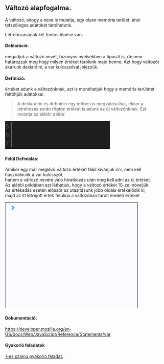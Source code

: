 ## Változó alapfogalma.
A változó, ahogy a neve is mutatja, egy olyan memória terület, ahol tetszőleges adatokat tárolhatunk.  
  
Létrehozásának két fontos lépése van.  
#### Deklaráció:  
megadjuk a változó nevét, bizonyos nyelvekben a típusát is, de nem határozzuk meg hogy milyen értéket tárolunk majd benne. 
Azt hogy változót akarunk deklarálni, a var kulcsszóval jelezzük.  
#### Definíció:  
értéket adunk a változónknak, azt is mondhatjuk hogy a memória területet feltöltjük adatokkal.

> A deklaráció és definíció egy időben is megvalósulhat, ekkor a létrehozás során rögtön értéket is adunk az új változónknak. Ezt mutatja az alábbi példa:
  
![Változó definiálása](/docs/basic/week2/image/variable_definition.gif)  
  
#### Felül Definiálás:
Amikor egy már meglévő változó értékét felül kívánjuk írni, nem kell használnunk a var kulcsszót,  
hanem a változó nevére való hivatkozás után meg kell adni az új értéket.  
Az alábbi példában azt láthatjuk, hogy a változó értékét 10-zel növeljük.  
Az értékadás esetén először az utasításunk jobb oldala értékelődik ki,  
majd az itt létrejött érték felülírja a változóban tárolt eredeti értéket.  
  
![Változó felül-definiálása](/docs/basic/week2/image/variable_redefinition.gif) 

#### Dokumentáció:  
https://developer.mozilla.org/en-US/docs/Web/JavaScript/Reference/Statements/var

#### Gyakorló feladatok  
[1-es számú gyakorló feladat.](http://cherryapps.hu/yellow-road)

